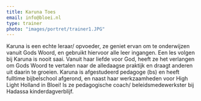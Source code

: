 ```yaml
---
title: Karuna Toes
email: info@bloei.nl
type: trainer
photo: "images/portret/trainer1.JPG"
---
```


Karuna is een echte leraar/ opvoeder, ze geniet ervan om te onderwijzen vanuit Gods Woord, en gebruikt hiervoor alle leer ingangen. Een les volgen bij Karuna is nooit saai. Vanuit haar liefde voor God, heeft ze het verlangen om Gods Woord te vertalen naar de alledaagse praktijk en draagt anderen uit daarin te groeien.
Karuna is afgestudeerd pedagoge (bs) en heeft fulltime bijbelschool afgerond, en naast haar werkzaamheden voor High Light Holland in Bloei! Is ze pedagogische coach/ beleidsmedewerkster bij Hadassa kinderdagverblijf.
